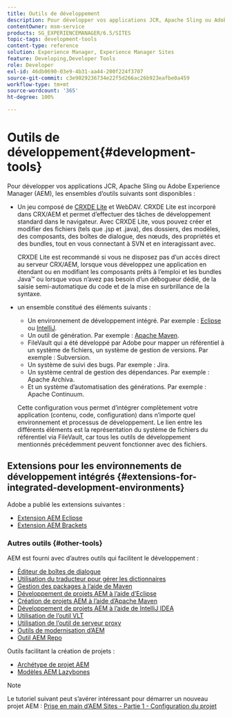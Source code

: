 ```yaml
---
title: Outils de développement
description: Pour développer vos applications JCR, Apache Sling ou Adobe Experience Manager, plusieurs ensembles d’outils sont disponibles.
contentOwner: msm-service
products: SG_EXPERIENCEMANAGER/6.5/SITES
topic-tags: development-tools
content-type: reference
solution: Experience Manager, Experience Manager Sites
feature: Developing,Developer Tools
role: Developer
exl-id: 46db0690-03e9-4b31-aa44-200f224f3707
source-git-commit: c3e9029236734e22f5d266ac26b923eafbe0a459
workflow-type: tm+mt
source-wordcount: '365'
ht-degree: 100%

---
```


# Outils de développement{#development-tools}

Pour développer vos applications JCR, Apache Sling ou Adobe Experience Manager (AEM), les ensembles d’outils suivants sont disponibles :

* Un jeu composé de [CRXDE Lite](/help/sites-developing/developing-with-crxde-lite.md) et WebDAV. CRXDE Lite est incorporé dans CRX/AEM et permet d’effectuer des tâches de développement standard dans le navigateur. Avec CRXDE Lite, vous pouvez créer et modifier des fichiers (tels que .jsp et .java), des dossiers, des modèles, des composants, des boîtes de dialogue, des nœuds, des propriétés et des bundles, tout en vous connectant à SVN et en interagissant avec.

  CRXDE Lite est recommandé si vous ne disposez pas d’un accès direct au serveur CRX/AEM, lorsque vous développez une application en étendant ou en modifiant les composants prêts à l’emploi et les bundles Java™ ou lorsque vous n’avez pas besoin d’un débogueur dédié, de la saisie semi-automatique du code et de la mise en surbrillance de la syntaxe.

* un ensemble constitué des éléments suivants :
   * Un environnement de développement intégré. Par exemple : [Eclipse](/help/sites-developing/howto-projects-eclipse.md) ou [IntelliJ](/help/sites-developing/ht-intellij.md).
   * Un outil de génération. Par exemple : [Apache Maven](/help/sites-developing/ht-projects-maven.md).
   * FileVault qui a été développé par Adobe pour mapper un référentiel à un système de fichiers, un système de gestion de versions. Par exemple : Subversion.
   * Un système de suivi des bugs. Par exemple : Jira.
   * Un système central de gestion des dépendances. Par exemple : Apache Archiva.
   * Et un système d’automatisation des générations. Par exemple : Apache Continuum.

  Cette configuration vous permet d’intégrer complètement votre application (contenu, code, configuration) dans n’importe quel environnement et processus de développement. Le lien entre les différents éléments est la représentation du système de fichiers du référentiel via FileVault, car tous les outils de développement mentionnés précédemment peuvent fonctionner avec des fichiers.

## Extensions pour les environnements de développement intégrés {#extensions-for-integrated-development-environments}

Adobe a publié les extensions suivantes :

* [Extension AEM Eclipse](/help/sites-developing/aem-eclipse.md)
* [Extension AEM Brackets](/help/sites-developing/aem-brackets.md)

### Autres outils {#other-tools}

AEM est fourni avec d’autres outils qui facilitent le développement :

* [Éditeur de boîtes de dialogue](/help/sites-developing/dialog-editor.md)
* [Utilisation du traducteur pour gérer les dictionnaires](/help/sites-developing/i18n-translator.md)
* [Gestion des packages à l’aide de Maven](/help/sites-developing/vlt-mavenplugin.md)
* [Développement de projets AEM à l’aide d’Eclipse](/help/sites-developing/howto-projects-eclipse.md)
* [Création de projets AEM à l’aide d’Apache Maven](/help/sites-developing/ht-projects-maven.md)
* [Développement de projets AEM à l’aide de IntelliJ IDEA](/help/sites-developing/ht-intellij.md)
* [Utilisation de l’outil VLT](/help/sites-developing/ht-vlttool.md)
* [Utilisation de l’outil de serveur proxy](/help/sites-developing/ht-proxy-server.md)
* [Outils de modernisation d’AEM](/help/sites-developing/modernization-tools.md)
* [Outil AEM Repo](/help/sites-developing/aem-repo-tool.md)

Outils facilitant la création de projets :

* [Archétype de projet AEM](https://github.com/adobe/aem-project-archetype)
* [Modèles AEM Lazybones](https://github.com/Adobe-Consulting-Services/lazybones-aem-templates)

>[!NOTE]
>
>Le tutoriel suivant peut s’avérer intéressant pour démarrer un nouveau projet AEM :
>[Prise en main d’AEM Sites - Partie 1 - Configuration du projet](https://helpx.adobe.com/fr/experience-manager/kt/sites/using/getting-started-wknd-tutorial-develop/part1.html)
